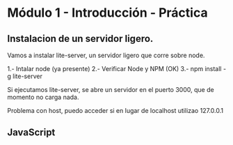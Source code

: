 # Módulo 1 - Introducción - Práctica

## Instalacion de un servidor ligero.
Vamos a instalar lite-server, un servidor ligero que corre sobre node.

1.- Intalar node (ya presente)
2.- Verificar Node y NPM (OK)
3.- npm install -g lite-server

Si ejecutamos lite-server, se abre un servidor en el puerto 3000, que de momento no carga nada.

Problema con host, puedo acceder si en lugar de localhost utilizao 127.0.0.1

## JavaScript
